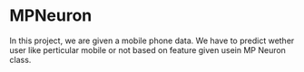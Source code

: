 # MPNeuron
In this project, we are given a mobile phone data. We have to predict wether user like perticular mobile or not based on feature given usein MP Neuron class.
